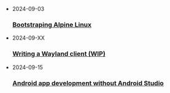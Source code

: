 <ul>
  <li>
    <time>2024-09-03</time>
    <h3><a href="/blog/2024-09-03.html">Bootstraping Alpine Linux</a></h3>
  </li>
  <li>
    <time>2024-09-XX</time>
    <h3><a href="/blog/2024-09-XX.html">Writing a Wayland client (WIP)</a></h3>
  </li>
  <li>
    <time>2024-09-15</time>
    <h3><a href="/blog/2024-09-15.html">Android app development without Android Studio</a></h3>
  </li>
</ul>
